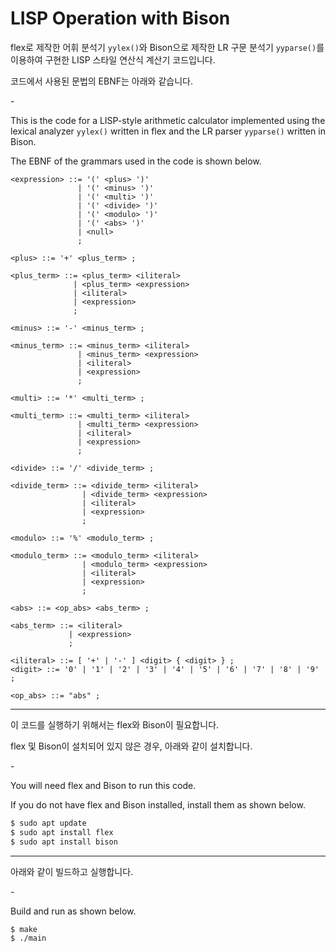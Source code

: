 # LISP Operation with Bison

flex로 제작한 어휘 분석기 `yylex()`와 Bison으로 제작한 LR 구문 분석기 `yyparse()`를 이용하여 구현한 LISP 스타일 연산식 계산기 코드입니다.

코드에서 사용된 문법의 EBNF는 아래와 같습니다.

\-

This is the code for a LISP-style arithmetic calculator implemented using the lexical analyzer `yylex()` written in flex and the LR parser `yyparse()` written in Bison.

The EBNF of the grammars used in the code is shown below.

```EBNF
<expression> ::= '(' <plus> ')'
               | '(' <minus> ')'
               | '(' <multi> ')'
               | '(' <divide> ')'
               | '(' <modulo> ')'
               | '(' <abs> ')'
               | <null>
               ;

<plus> ::= '+' <plus_term> ;

<plus_term> ::= <plus_term> <iliteral>
              | <plus_term> <expression>
              | <iliteral>
              | <expression>
              ;

<minus> ::= '-' <minus_term> ;

<minus_term> ::= <minus_term> <iliteral>
               | <minus_term> <expression>
               | <iliteral>
               | <expression>
               ;

<multi> ::= '*' <multi_term> ;

<multi_term> ::= <multi_term> <iliteral>
               | <multi_term> <expression>
               | <iliteral>
               | <expression>
               ;

<divide> ::= '/' <divide_term> ;

<divide_term> ::= <divide_term> <iliteral>
                | <divide_term> <expression>
                | <iliteral>
                | <expression>
                ;

<modulo> ::= '%' <modulo_term> ;

<modulo_term> ::= <modulo_term> <iliteral>
                | <modulo_term> <expression>
                | <iliteral>
                | <expression>
                ;

<abs> ::= <op_abs> <abs_term> ;

<abs_term> ::= <iliteral>
             | <expression>
             ;

<iliteral> ::= [ '+' | '-' ] <digit> { <digit> } ;
<digit> ::= '0' | '1' | '2' | '3' | '4' | '5' | '6' | '7' | '8' | '9' ;

<op_abs> ::= "abs" ;

```

---

이 코드를 실행하기 위해서는 flex와 Bison이 필요합니다.

flex 및 Bison이 설치되어 있지 않은 경우, 아래와 같이 설치합니다.

\-

You will need flex and Bison to run this code.

If you do not have flex and Bison installed, install them as shown below.

```Bash
$ sudo apt update
$ sudo apt install flex
$ sudo apt install bison

```

---

아래와 같이 빌드하고 실행합니다.

\-

Build and run as shown below.

```Bash
$ make
$ ./main

```
